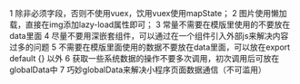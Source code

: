 1 除非必须字段，否则不使用vuex，饮用vuex使用mapState；
2 图片使用懒加载，直接在img添加lazy-load属性即可；
3 常量不需要在模版里使用的不要放在data里面
4 尽量不要用深嵌套组件，可以通过在一个组件引入外部js来解决内容过多的问题
5 不需要在模版里面使用的数据不要放在data里面，可以放在export default {} 以外
6 获取一些系统数据的操作不要多次调用，初次调用后可放在globalData中
7 巧妙globalData来解决小程序页面数据通信（不可滥用）